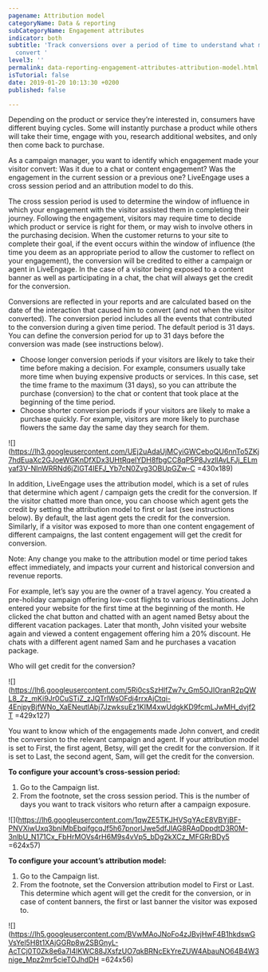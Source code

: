 ```yaml
---
pagename: Attribution model
categoryName: Data & reporting
subCategoryName: Engagement attributes
indicator: both
subtitle: 'Track conversions over a period of time to understand what made your visitors
  convert '
level3: ''
permalink: data-reporting-engagement-attributes-attribution-model.html
isTutorial: false
date: 2019-01-20 10:13:30 +0200
published: false

---
```

Depending on the product or service they’re interested in, consumers have different buying cycles. Some will instantly purchase a product while others will take their time, engage with you, research additional websites, and only then come back to purchase.  

As a campaign manager, you want to identify which engagement made your visitor convert: Was it due to a chat or content engagement? Was the engagement in the current session or a previous one? LiveEngage uses a cross session period and an attribution model to do this.  

The cross session period is used to determine the window of influence in which your engagement with the visitor assisted them in completing their journey. Following the engagement, visitors may require time to decide which product or service is right for them, or may wish to involve others in the purchasing decision. When the customer returns to your site to complete their goal, if the event occurs within the window of influence (the time you deem as an appropriate period to allow the customer to reflect on your engagement), the conversion will be credited to either a campaign or agent in LiveEngage. In the case of a visitor being exposed to a content banner as well as participating in a chat, the chat will always get the credit for the conversion.  

Conversions are reflected in your reports and are calculated based on the date of the interaction that caused him to convert (and not when the visitor converted). The conversion period includes all the events that contributed to the conversion during a given time period. The default period is 31 days. You can define the conversion period for up to 31 days before the conversion was made (see instructions below).  

* Choose longer conversion periods if your visitors are likely to take their time before making a decision. For example, consumers usually take more time when buying expensive products or services. In this case, set the time frame to the maximum (31 days), so you can attribute the purchase (conversion) to the chat or content that took place at the beginning of the time period.  
* Choose shorter conversion periods if your visitors are likely to make a purchase quickly. For example, visitors are more likely to purchase flowers the same day the same day they search for them.

 

![](https://lh3.googleusercontent.com/UEj2uAdaUjMCyiGWCeboQU6nnTo5ZKj7hdEuaXc2GJoeWGKnDfXDx3UHtRqelYDH8fbgCC8qP5P8JvzllAvLFJj_ELmyaf3V-NInWRRNd6jZlGT4IEFJ_Yb7cN0Zvg3OBUpGZw-C =430x189)

 

In addition, LiveEngage uses the attribution model, which is a set of rules that determine which agent / campaign gets the credit for the conversion. If the visitor chatted more than once, you can choose which agent gets the credit by setting the attribution model to first or last (see instructions below). By default, the last agent gets the credit for the conversion. Similarly, if a visitor was exposed to more than one content engagement of different campaigns, the last content engagement will get the credit for conversion.  

 

Note: Any change you make to the attribution model or time period takes effect immediately, and impacts your current and historical conversion and revenue reports.  

For example, let’s say you are the owner of a travel agency. You created a pre-holiday campaign offering low-cost flights to various destinations. John entered your website for the first time at the beginning of the month. He clicked the chat button and chatted with an agent named Betsy about the different vacation packages. Later that month, John visited your website again and viewed a content engagement offering him a 20% discount. He chats with a different agent named Sam and he purchases a vacation package.  

 

Who will get credit for the conversion?

![](https://lh6.googleusercontent.com/5Ri0csSzHIfZw7v_Gm5OJIOranR2pQWL8_Zz_mKi9Jr0CuSTiZ_zJQTrlWsOFdj4rrxAjCtqi-4EnjpyBjfWNo_XaENeutlAbj7JzwksuEz1KIM4xwUdgkKD9fcmLJwMH_dvjf2T =429x127)

 

You want to know which of the engagements made John convert, and credit the conversion to the relevant campaign and agent. If your attribution model is set to First, the first agent, Betsy, will get the credit for the conversion. If it is set to Last, the second agent, Sam, will get the credit for the conversion.  

 

**To configure your account’s cross-session period:**

1. Go to the Campaign list.
2. From the footnote, set the cross session period. This is the number of days you want to track visitors who return after a campaign exposure.

![](https://lh6.googleusercontent.com/1qwZE5TKJHVSgYAcE8VBYjBF-PNVXiwUxq3bniMbEbqifgcqJf5h67pnorlJwe5dfJIAG8RAqDppdtD3R0M-3nlbU_N171Cx_FbHrMOVs4rH6M9s4vVp5_bDg2kXCz_MFGRrBDy5 =624x57)

**To configure your account’s attribution model:**

1. Go to the Campaign list.
2. From the footnote, set the Conversion attribution model to First or Last. This determine which agent will get the credit for the conversion, or in case of content banners, the first or last banner the visitor was exposed to. 

 ![](https://lh5.googleusercontent.com/BVwMAoJNoFo4zJBvjHwF4B1hkdswGVsYel5H8t1XAjGGRp8w2SBGnyL-AcTCj0T0Zk8e6a7I4lKWC88JXsfzUO7qkBRNcEkYreZUW4AbauNO64B4W3nige_Mpz2mr5cieTOJhdDH =624x56)